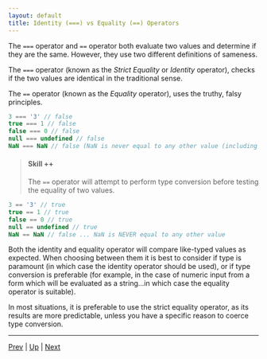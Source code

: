 ```yaml
---
layout: default
title: Identity (===) vs Equality (==) Operators
---
```

The `===` operator and `==` operator both evaluate two values and determine if they are the same. However, they use two different definitions of sameness.

The `===` operator (known as the _Strict Equality_ or _Identity_ operator), checks if the two values are identical in the traditional sense.

The `==` operator (known as the _Equality_ operator), uses the truthy, falsy principles.

```javascript
3 === '3' // false
true === 1 // false
false === 0 // false
null === undefined // false
NaN === NaN // false (NaN is never equal to any other value (including itself))
```

> #### Skill ++
> The `==` operator will attempt to perform type conversion before testing the equality of two values.

```javascript
3 == '3' // true
true == 1 // true
false == 0 // true
null == undefined // true
NaN == NaN // false ... NaN is NEVER equal to any other value
```

Both the identity and equality operator will compare like-typed values as expected. When choosing between them it is best to consider if type is paramount (in which case the identity operator should be used), or if type conversion is preferable (for example, in the case of numeric input from a form which will be evaluated as a string...in which case the equality operator is suitable).

In most situations, it is preferable to use the strict equality operator, as its results are more predictable, unless you have a specific reason to coerce type conversion.

<hr>

[Prev](conversionRefTable.md) | [Up](README.md) | [Next](isNaN.md)

